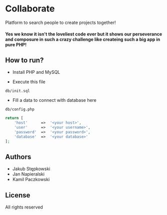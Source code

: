 # Collaborate
Platform to search people to create projects together!

#### Yes we know it isn't the loveliest code ever but it shows our perseverance and composure in such a crazy challenge like createing such a big app in pure PHP!



## How to run?
- Install PHP and MySQL

- Execute this file
```
db/init.sql
```

- Fill a data to connect with database here
```
db/config.php
```

```php
return [
    'host'      =>  '<your host>',
    'user'      =>  '<your username>',
    'password'  =>  '<your password>',
    'database'  =>  '<your database>'
];
```

## Authors
- Jakub Stępkowski
- Jan Napieralski
- Kamil Paczkowski


## License
All rights reserved
